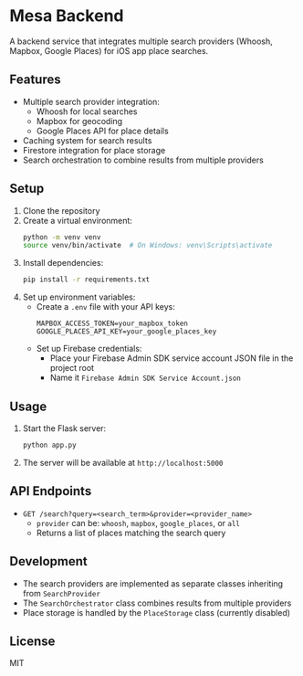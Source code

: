 # Mesa Backend

A backend service that integrates multiple search providers (Whoosh, Mapbox, Google Places) for iOS app place searches.

## Features

- Multiple search provider integration:
  - Whoosh for local searches
  - Mapbox for geocoding
  - Google Places API for place details
- Caching system for search results
- Firestore integration for place storage
- Search orchestration to combine results from multiple providers

## Setup

1. Clone the repository
2. Create a virtual environment:
   ```bash
   python -m venv venv
   source venv/bin/activate  # On Windows: venv\Scripts\activate
   ```
3. Install dependencies:
   ```bash
   pip install -r requirements.txt
   ```
4. Set up environment variables:
   - Create a `.env` file with your API keys:
     ```
     MAPBOX_ACCESS_TOKEN=your_mapbox_token
     GOOGLE_PLACES_API_KEY=your_google_places_key
     ```
   - Set up Firebase credentials:
     - Place your Firebase Admin SDK service account JSON file in the project root
     - Name it `Firebase Admin SDK Service Account.json`

## Usage

1. Start the Flask server:
   ```bash
   python app.py
   ```
2. The server will be available at `http://localhost:5000`

## API Endpoints

- `GET /search?query=<search_term>&provider=<provider_name>`
  - `provider` can be: `whoosh`, `mapbox`, `google_places`, or `all`
  - Returns a list of places matching the search query

## Development

- The search providers are implemented as separate classes inheriting from `SearchProvider`
- The `SearchOrchestrator` class combines results from multiple providers
- Place storage is handled by the `PlaceStorage` class (currently disabled)

## License

MIT 